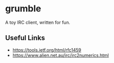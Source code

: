 # grumble

A toy IRC client, written for fun.

## Useful Links

* https://tools.ietf.org/html/rfc1459
* https://www.alien.net.au/irc/irc2numerics.html
